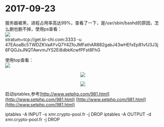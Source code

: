 # 2017-09-23
服务器被黑，进程占用率高达99%，查看了一下，是/usr/sbin/bashd的原因，怎么删也删不掉，使用ps查看：  
![](http://image.wenzhihuai.com/images/553ac1ca20170923033013.png)  
stratum+tcp://get.bi-chi.com:3333 -u 47EAoaBc5TWDZKVaAYvQ7Y4ZfoJMFathAR882gabJ43wHEfxEp81vfJ3J3j6FQGJxJNQTAwvmJYS2Ei8dbkKcwfPFst8FhG   

使用top查看：  
![](http://image.wenzhihuai.com/images/20170923033252.png)

<div align="center">

![](http://image.wenzhihuai.com/images/20170923034427.png)

</div>

<div align="center">

![](http://image.wenzhihuai.com/images/20170923040503.png)

</div>

启动iptables,参考[http://www.setphp.com/981.html](http://www.setphp.com/981.html)
[http://www.setphp.com/981.html](http://www.setphp.com/981.html)

iptables -A INPUT -s xmr.crypto-pool.fr -j DROP
iptables -A OUTPUT -d xmr.crypto-pool.fr -j DROP




